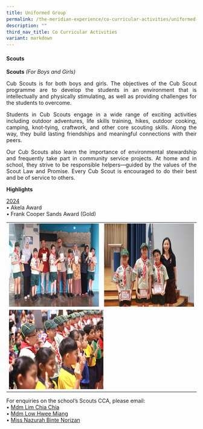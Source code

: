```yaml
---
title: Uniformed Group
permalink: /the-meridian-experience/co-curricular-activities/uniformed-group/
description: ""
third_nav_title: Co Curricular Activities
variant: markdown
---
```

#### Scouts


**Scouts**&nbsp;_(For Boys and Girls)_

<p align="justify">Cub Scouts is for both boys and girls. The objectives of the Cub Scout programme are to develop the students in an environment that is intellectually and physically stimulating, as well as providing challenges for the students to overcome.</p>

<p align="justify">Students in Cub Scouts engage in a wide range of exciting activities including outdoor adventures, life skills training, hikes, outdoor cooking, camping, knot-tying, craftwork, and other core scouting skills. Along the way, they build lasting friendships and meaningful connections with their peers.</p>

<p align="justify">Our Cub Scouts also learn the importance of environmental stewardship and frequently take part in community service projects. At home and in school, they strive to be responsible helpers—guided by the values of the Scout Law and Promise. Every Cub Scout is encouraged to do their best and be of service to others.</p>

<b>Highlights</b>

<u>2024</u><br>
•	Akela Award<br>
•	Frank Cooper Sands Award (Gold)<br>


<table style="width:100%">

  <tbody><tr>
    <td><img src="/images/The%20Meridian%20Experience/Co%20Curricular%20Activities/Uniformed%20Group/Scouts/Scouts_1.jpg" style="width:450px;height:220px;float:center"></td>
    <td><img src="/images/The%20Meridian%20Experience/Co%20Curricular%20Activities/Uniformed%20Group/Scouts/Scouts_2.jpg" style="width:450px;height:220px;float:center"></td>
	</tr>
	<tr>
    <td colspan="2"><img src="/images/The%20Meridian%20Experience/Co%20Curricular%20Activities/Uniformed%20Group/Scouts/Scouts_3.jpg" style="width:250px;height:210px;float:center"></td>
	</tr>
</tbody></table>


For enquiries on the school’s Scouts CCA, please email:<br>
• <a href="mailto:lim_chia_chia@moe.edu.sg">Mdm Lim Chia Chia</a><br>
• <a href="mailto:low_hwee_miang_a@moe.edu.sg">Mdm Low Hwee Miang</a><br>
• <a href="mailto:nazurah_norizan@moe.edu.sg">Miss Nazurah Binte Norizan</a>